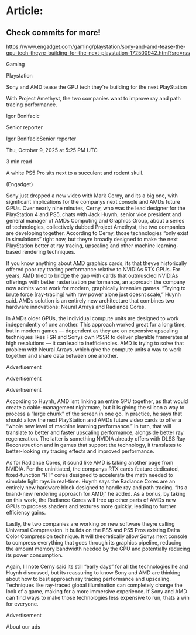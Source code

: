 # Article:

## Check commits for more!
https://www.engadget.com/gaming/playstation/sony-and-amd-tease-the-gpu-tech-theyre-building-for-the-next-playstation-172500942.html?src=rss

Gaming

Playstation

Sony and AMD tease the GPU tech they're building for the next PlayStation

With Project Amethyst, the two companies want to improve ray and path tracing performance.

Igor Bonifacic

Senior reporter

Igor BonifacicSenior reporter

Thu, October 9, 2025 at 5:25 PM UTC

3 min read

A white PS5 Pro sits next to a succulent and rodent skull.

(Engadget)

Sony just dropped a new video with Mark Cerny, and its a big one, with significant implications for the companys next console and AMDs future GPUs. Over nearly nine minutes, Cerny, who was the lead designer for the PlayStation 4 and PS5, chats with Jack Huynh, senior vice president and general manager of AMDs Computing and Graphics Group, about a series of technologies, collectively dubbed Project Amethyst, the two companies are developing together. According to Cerny, those technologies “only exist in simulations” right now, but theyre broadly designed to make the next PlayStation better at ray tracing, upscaling and other machine learning-based rendering techniques.

If you know anything about AMD graphics cards, its that theyve historically offered poor ray tracing performance relative to NVIDIAs RTX GPUs. For years, AMD tried to bridge the gap with cards that outmuscled NVIDIAs offerings with better rasterization performance, an approach the company now admits wont work for modern, graphically intensive games. “Trying to brute force [ray-tracing] with raw power alone just doesnt scale,” Huynh said. AMDs solution is an entirely new architecture that combines two hardware innovations: Neural Arrays and Radiance Cores.

In AMDs older GPUs, the individual compute units are designed to work independently of one another. This approach worked great for a long time, but in modern games — dependent as they are on expensive upscaling techniques likes FSR and Sonys own PSSR to deliver playable framerates at high resolutions — it can lead to inefficiencies. AMD is trying to solve that problem with Neural Arrays, which give the compute units a way to work together and share data between one another.

Advertisement

Advertisement

Advertisement

According to Huynh, AMD isnt linking an entire GPU together, as that would create a cable-management nightmare, but it is giving the silicon a way to process a “large chunk” of the screen in one go. In practice, he says that should allow the next PlayStation and AMDs future video cards to offer a “whole new level of machine learning performance.” In turn, that will translate to better and faster upscaling performance, alongside better ray regeneration. The latter is something NVIDIA already offers with DLSS Ray Reconstruction and in games that support the technology, it translates to better-looking ray tracing effects and improved performance.

As for Radiance Cores, it sound like AMD is taking another page from NVIDIA. For the uninitiated, the companys RTX cards feature dedicated, fixed-function “RT” cores designed to accelerate the math needed to simulate light rays in real-time. Huynh says the Radiance Cores are an entirely new hardware block designed to handle ray and path tracing. “Its a brand-new rendering approach for AMD,” he added. As a bonus, by taking on this work, the Radiance Cores will free up other parts of AMDs new GPUs to process shaders and textures more quickly, leading to further efficiency gains.

Lastly, the two companies are working on new software theyre calling Universal Compression. It builds on the PS5 and PS5 Pros existing Delta Color Compression technique. It will theoretically allow Sonys next console to compress everything that goes through its graphics pipeline, reducing the amount memory bandwidth needed by the GPU and potentially reducing its power consumption.

Again, Ill note Cerny said its still “early days” for all the technologies he and Huynh discussed, but its reassuring to know Sony and AMD are thinking about how to best approach ray tracing performance and upscaling. Techniques like ray-traced global illumination can completely change the look of a game, making for a more immersive experience. If Sony and AMD can find ways to make those technologies less expensive to run, thats a win for everyone.

Advertisement

About our ads